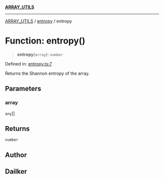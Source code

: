 [**ARRAY_UTILS**](../../README.md)

***

[ARRAY_UTILS](../../README.md) / [entropy](../README.md) / entropy

# Function: entropy()

> **entropy**(`array`): `number`

Defined in: [entropy.ts:7](https://github.com/dailker/everyutil/blob/cd83594652ff9d46103fc9b538a3c8e57fe8fde5/src/array/entropy.ts#L7)

Returns the Shannon entropy of the array.

## Parameters

### array

`any`[]

## Returns

`number`

## Author

## Dailker

